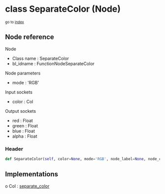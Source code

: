 # class SeparateColor (Node)

<sub>go to [index](/docs/index.md)</sub>

## Node reference

Node
 - Class name : SeparateColor
 - bl_idname : FunctionNodeSeparateColor

Node parameters
 - mode : 'RGB'

Input sockets
 - color : Col

Output sockets
 - red : Float
 - green : Float
 - blue : Float
 - alpha : Float

### Header

``` python
def SeparateColor(self, color=None, mode='RGB', node_label=None, node_color=None):
```

## Implementations

o Col : [separate_color](/docs/GeoNodes_classes/Col.md#separate_color)

